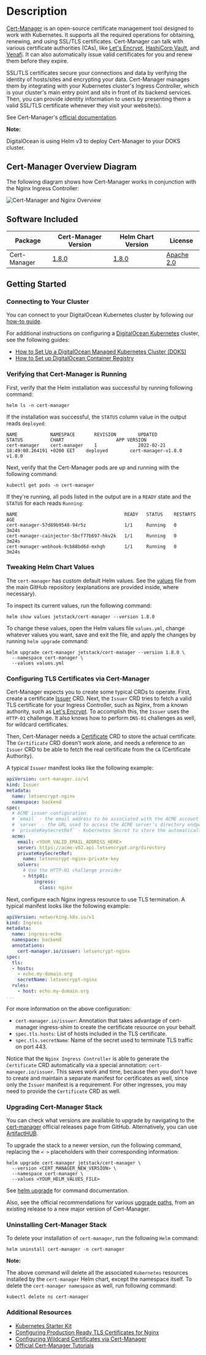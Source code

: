 # Description

[Cert-Manager](https://cert-manager.io/) is an open-source certificate management tool designed to work with Kubernetes. It supports all the required operations for obtaining, renewing, and using SSL/TLS certificates. Cert-Manager can talk with various certificate authorities (CAs), like [Let's Encrypt](https://letsencrypt.org/), [HashiCorp Vault](https://www.vaultproject.io/), and [Venafi](https://www.venafi.com/). It can also automatically issue valid certificates for you and renew them before they expire.

SSL/TLS certificates secure your connections and data by verifying the identity of hosts/sites and encrypting your data. Cert-Manager manages them by integrating with your Kubernetes cluster's Ingress Controller, which is your cluster's main entry point and sits in front of its backend services. Then, you can provide identity information to users by presenting them a valid SSL/TLS certificate whenever they visit your website(s).

See Cert-Manager's [official documentation](https://cert-manager.io/docs/).

**Note:**

DigitalOcean is using Helm v3 to deploy Cert-Manager to your DOKS cluster.

## Cert-Manager Overview Diagram

The following diagram shows how Cert-Manager works in conjunction with the Nginx Ingress Controller:

![Cert-Manager and Nginx Overview](assets/images/arch_nginx_cert_manager.png)

## Software Included

| Package | Cert-Manager Version | Helm Chart Version | License |
|---------|----------------------|--------------------|---------|
| Cert-Manager | [1.8.0](https://github.com/cert-manager/cert-manager/releases/tag/v1.8.0) | [1.8.0](https://artifacthub.io/packages/helm/cert-manager/cert-manager/1.8.0) | [Apache 2.0](https://github.com/cert-manager/cert-manager/blob/master/LICENSE) |

## Getting Started

### Connecting to Your Cluster

You can connect to your DigitalOcean Kubernetes cluster by following our [how-to guide](https://www.digitalocean.com/docs/kubernetes/how-to/connect-to-cluster/).

For additional instructions on configuring a [DigitalOcean Kubernetes](https://cloud.digitalocean.com/kubernetes/clusters/) cluster, see the following guides:

- [How to Set Up a DigitalOcean Managed Kubernetes Cluster (DOKS)](https://github.com/digitalocean/Kubernetes-Starter-Kit-Developers/tree/main/01-setup-DOKS#how-to-set-up-a-digitalocean-managed-kubernetes-cluster-doks)
- [How to Set up DigitalOcean Container Registry](https://github.com/digitalocean/Kubernetes-Starter-Kit-Developers/tree/main/02-setup-DOCR#how-to-set-up-digitalocean-container-registry)

### Verifying that Cert-Manager is Running

First, verify that the Helm installation was successful by running following command:

```console
helm ls -n cert-manager
```

If the installation was successful, the `STATUS` column value in the output reads `deployed`:

```text
NAME            NAMESPACE       REVISION        UPDATED                                 STATUS          CHART                   APP VERSION
cert-manager    cert-manager    1               2022-02-21 18:49:08.264191 +0200 EET    deployed        cert-manager-v1.8.0     v1.8.0
```

Next, verify that the Cert-Manager pods are up and running with the following command:

```console
kubectl get pods -n cert-manager
```

If they're running, all pods listed in the output are in a `READY` state and the `STATUS` for each reads `Running`:

```text
NAME                                       READY   STATUS    RESTARTS   AGE
cert-manager-57d89b9548-94r5z              1/1     Running   0          3m24s
cert-manager-cainjector-5bcf77b697-hkv2k   1/1     Running   0          3m24s
cert-manager-webhook-9cb88bd6d-mxhgh       1/1     Running   0          3m24s
```

### Tweaking Helm Chart Values

The `cert-manager` has custom default Helm values. See the [values](./values.yml) file from the main GitHub repository (explanations are provided inside, where necessary).

To inspect its current values, run the following command:

```console
helm show values jetstack/cert-manager --version 1.8.0
```

To change these values, open the Helm values file `values.yml`, change whatever values you want, save and exit the file, and apply the changes by running `helm upgrade` command:

```console
helm upgrade cert-manager jetstack/cert-manager --version 1.8.0 \
  --namespace cert-manager \
  --values values.yml
```

### Configuring TLS Certificates via Cert-Manager

Cert-Manager expects you to create some typical CRDs to operate. First, create a certificate [Issuer](https://cert-manager.io/docs/concepts/issuer/) CRD. Next, the `Issuer` CRD tries to fetch a valid TLS certificate for your Ingress Controller, such as Nginx, from a known authority, such as [Let's Encrypt](https://letsencrypt.org/). To accomplish this, the `Issuer` uses the `HTTP-01` challenge. It also knows how to perform `DNS-01` challenges as well, for wildcard certificates.

Then, Cert-Manager needs a [Certificate](https://cert-manager.io/docs/concepts/certificate/) CRD to store the actual certificate. The `Certificate` CRD doesn't work alone, and needs a reference to an `Issuer` CRD to be able to fetch the real certificate from the `CA` (Certificate Authority).

A typical `Issuer` manifest looks like the following example:

```yaml
apiVersion: cert-manager.io/v1
kind: Issuer
metadata:
  name: letsencrypt-nginx
  namespace: backend
spec:
  # ACME issuer configuration
  # `email` - the email address to be associated with the ACME account (make sure it's a valid one)
  # `server` - the URL used to access the ACME server’s directory endpoint
  # `privateKeySecretRef` - Kubernetes Secret to store the automatically generated ACME account private key
  acme:
    email: <YOUR_VALID_EMAIL_ADDRESS_HERE>
    server: https://acme-v02.api.letsencrypt.org/directory
    privateKeySecretRef:
      name: letsencrypt-nginx-private-key
    solvers:
      # Use the HTTP-01 challenge provider
      - http01:
          ingress:
            class: nginx
```

Next, configure each Nginx ingress resource to use TLS termination. A typical manifest looks like the following example:

```yaml
apiVersion: networking.k8s.io/v1
kind: Ingress
metadata:
  name: ingress-echo
  namespace: backend
  annotations:
    cert-manager.io/issuer: letsencrypt-nginx
spec:
  tls:
  - hosts:
    - echo.my-domain.org
    secretName: letsencrypt-nginx
  rules:
    - host: echo.my-domain.org
...
```

For more information on the above configuration:

- `cert-manager.io/issuer`: Annotation that takes advantage of cert-manager ingress-shim to create the certificate resource on your behalf.
- `spec.tls.hosts`: List of hosts included in the TLS certificate.
- `spec.tls.secretName`: Name of the secret used to terminate TLS traffic on port 443.

Notice that the `Nginx Ingress Controller` is able to generate the `Certificate` CRD automatically via a special annotation: `cert-manager.io/issuer`. This saves work and time, because then you don't have to create and maintain a separate manifest for certificates as well, since only the `Issuer` manifest is a requirement. For other ingresses, you may need to provide the `Certificate` CRD as well.

### Upgrading Cert-Manager Stack

You can check what versions are available to upgrade by navigating to the [cert-manager](https://github.com/cert-manager/cert-manager/releases) official releases page from GitHub. Alternatively, you can use [ArtifactHUB](https://artifacthub.io/packages/helm/cert-manager/cert-manager).

To upgrade the stack to a newer version, run the following command, replacing the `< >` placeholders with their corresponding information:

```console
helm upgrade cert-manager jetstack/cert-manager \
  --version <CERT_MANAGER_NEW_VERSION> \
  --namespace cert-manager \
  --values <YOUR_HELM_VALUES_FILE>
```

See [helm upgrade](https://helm.sh/docs/helm/helm_upgrade/) for command documentation.

Also, see the official recommendations for various [upgrade paths](https://cert-manager.io/docs/installation/upgrading/), from an existing release to a new major version of Cert-Manager.

### Uninstalling Cert-Manager Stack

To delete your installation of `cert-manager`, run the following `Helm` command:

```console
helm uninstall cert-manager -n cert-manager
```

**Note:**

The above command will delete all the associated `Kubernetes` resources installed by the `cert-manager` Helm chart, except the namespace itself. To delete the `cert-manager namespace` as well, run following command:

```console
kubectl delete ns cert-manager
```

### Additional Resources

- [Kubernetes Starter Kit](https://github.com/digitalocean/Kubernetes-Starter-Kit-Developers/)
- [Configuring Production Ready TLS Certificates for Nginx](https://github.com/digitalocean/Kubernetes-Starter-Kit-Developers/blob/main/03-setup-ingress-controller/nginx.md#step-5---configuring-production-ready-tls-certificates-for-nginx)
- [Configuring Wildcard Certificates via Cert-Manager](https://github.com/digitalocean/Kubernetes-Starter-Kit-Developers/blob/main/03-setup-ingress-controller/guides/wildcard_certificates.md)
- [Official Cert-Manager Tutorials](https://cert-manager.io/next-docs/tutorials/)
